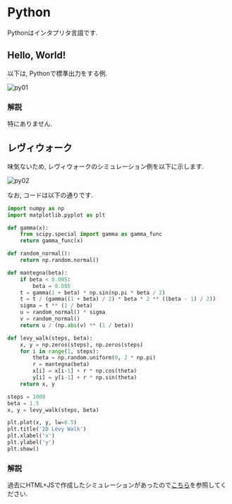 # Python

Pythonはインタプリタ言語です.

## Hello, World!

以下は, Pythonで標準出力をする例.

![py01](../_images/py01.png)

### 解説

特にありません.

## レヴィウォーク

味気ないため, レヴィウォークのシミュレーション例を以下に示します.

![py02](../_images/py02.png)

なお, コードは以下の通りです.

```py
import numpy as np
import matplotlib.pyplot as plt

def gamma(x):
    from scipy.special import gamma as gamma_func
    return gamma_func(x)

def random_normal():
    return np.random.normal()

def mantegna(beta):
    if beta < 0.005:
        beta = 0.005
    t = gamma(1 + beta) * np.sin(np.pi * beta / 2)
    t = t / (gamma((1 + beta) / 2) * beta * 2 ** ((beta - 1) / 2))
    sigma = t ** (1 / beta)
    u = random_normal() * sigma
    v = random_normal()
    return u / (np.abs(v) ** (1 / beta))

def levy_walk(steps, beta):
    x, y = np.zeros(steps), np.zeros(steps)
    for i in range(1, steps):
        theta = np.random.uniform(0, 2 * np.pi)
        r = mantegna(beta)
        x[i] = x[i-1] + r * np.cos(theta)
        y[i] = y[i-1] + r * np.sin(theta)
    return x, y

steps = 1000
beta = 1.5
x, y = levy_walk(steps, beta)

plt.plot(x, y, lw=0.5)
plt.title('2D Lévy Walk')
plt.xlabel('x')
plt.ylabel('y')
plt.show()
```

### 解説

過去にHTML+JSで作成したシミュレーションがあったので[こちら](https://rice8y.github.io/gh/levy.html)を参照してください.
